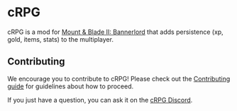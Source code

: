# cRPG

cRPG is a mod for [Mount & Blade II: Bannerlord](https://store.steampowered.com/app/261550/Mount__Blade_II_Bannerlord)
that adds persistence (xp, gold, items, stats) to the multiplayer.

## Contributing

We encourage you to contribute to cRPG! Please check out the [Contributing guide](https://github.com/verdie-g/cRPG/blob/master/CONTRIBUTING.md)
for guidelines about how to proceed.

If you just have a question, you can ask it on the [cRPG Discord](https://discord.gg/83RJDN9).
